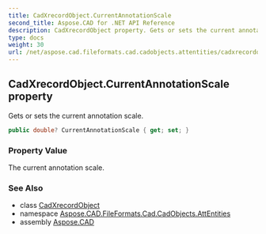 ```yaml
---
title: CadXrecordObject.CurrentAnnotationScale
second_title: Aspose.CAD for .NET API Reference
description: CadXrecordObject property. Gets or sets the current annotation scale
type: docs
weight: 30
url: /net/aspose.cad.fileformats.cad.cadobjects.attentities/cadxrecordobject/currentannotationscale/
---
```

## CadXrecordObject.CurrentAnnotationScale property

Gets or sets the current annotation scale.

```csharp
public double? CurrentAnnotationScale { get; set; }
```

### Property Value

The current annotation scale.

### See Also

* class [CadXrecordObject](../)
* namespace [Aspose.CAD.FileFormats.Cad.CadObjects.AttEntities](../../cadxrecordobject/)
* assembly [Aspose.CAD](../../../)


